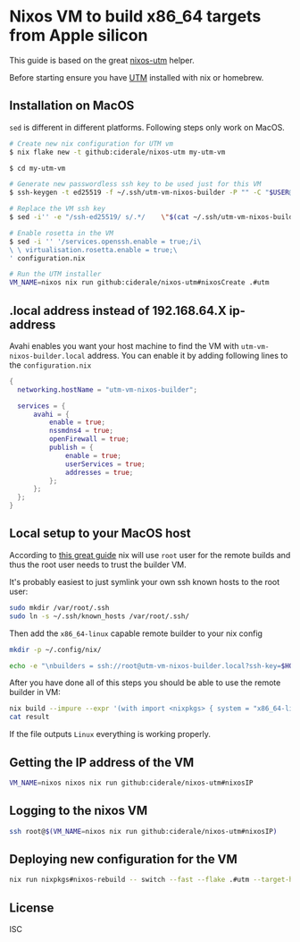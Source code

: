 # Nixos VM to build x86_64 targets from Apple silicon
This guide is based on the great [nixos-utm](https://github.com/ciderale/nixos-utm) helper.

Before starting ensure you have [UTM](https://getutm.app/) installed with nix or homebrew.

## Installation on MacOS
`sed` is different in different platforms. Following steps only work on MacOS.
```sh
# Create new nix configuration for UTM vm
$ nix flake new -t github:ciderale/nixos-utm my-utm-vm

$ cd my-utm-vm

# Generate new passwordless ssh key to be used just for this VM
$ ssh-keygen -t ed25519 -f ~/.ssh/utm-vm-nixos-builder -P "" -C "$USER@utm-vm-nixos-builder"

# Replace the VM ssh key
$ sed -i'' -e "/ssh-ed25519/ s/.*/    \"$(cat ~/.ssh/utm-vm-nixos-builder.pub)\"/" configuration.nix

# Enable rosetta in the VM
$ sed -i '' '/services.openssh.enable = true;/i\
\ \ virtualisation.rosetta.enable = true;\
' configuration.nix

# Run the UTM installer
VM_NAME=nixos nix run github:ciderale/nixos-utm#nixosCreate .#utm
```

## .local address instead of 192.168.64.X ip-address
Avahi enables you want your host machine to find the VM with `utm-vm-nixos-builder.local` address.
You can enable it by adding following lines to the `configuration.nix`
```nix
{
  networking.hostName = "utm-vm-nixos-builder";

  services = {
      avahi = {
          enable = true;
          nssmdns4 = true;
          openFirewall = true;
          publish = {
              enable = true;
              userServices = true;
              addresses = true;
          };
      };
  };
}
```

## Local setup to your MacOS host
According to [this great guide](https://adrianhesketh.com/2024/04/20/setting-up-nixos-remote-builder-m1-mac/) nix will use `root` user for the remote builds and thus the root user needs to trust the builder VM.

It's probably easiest to just symlink your own ssh known hosts to the root user:

```sh
sudo mkdir /var/root/.ssh
sudo ln -s ~/.ssh/known_hosts /var/root/.ssh/
```

Then add the `x86_64-linux` capable remote builder to your nix config
```sh
mkdir -p ~/.config/nix/

echo -e "\nbuilders = ssh://root@utm-vm-nixos-builder.local?ssh-key=$HOME/.ssh/utm-vm-nixos-builder x86_64-linux" >> ~/.config/nix/nix.conf
```

After you have done all of this steps you should be able to use the remote builder in VM:
```sh
nix build --impure --expr '(with import <nixpkgs> { system = "x86_64-linux"; }; runCommand "foo" {} "uname > $out")'
cat result
```
If the file outputs `Linux` everything is working properly.

## Getting the IP address of the VM

```sh
VM_NAME=nixos nixos nix run github:ciderale/nixos-utm#nixosIP
```

## Logging to the nixos VM

```sh
ssh root@$(VM_NAME=nixos nix run github:ciderale/nixos-utm#nixosIP)
```

## Deploying new configuration for the VM
```sh
nix run nixpkgs#nixos-rebuild -- switch --fast --flake .#utm --target-host root@utm-vm-nixos-builder.local --build-host root@utm-vm-nixos-builder.local
```

## License
ISC